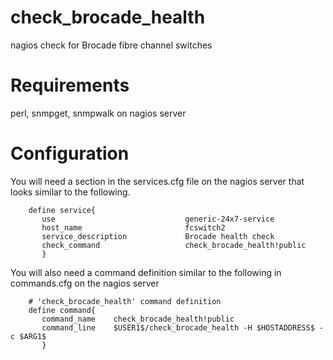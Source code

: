 # check_brocade_health
nagios check for Brocade fibre channel switches

# Requirements
perl, snmpget, snmpwalk on nagios server

# Configuration

You will need a section in the services.cfg file on the nagios server that looks similar to the following.
```
    define service{
       use                             generic-24x7-service
       host_name                       fcswitch2
       service_description             Brocade health check
       check_command                   check_brocade_health!public
       }
```

You will also need a command definition similar to the following in commands.cfg on the nagios server
```
    # 'check_brocade_health' command definition
    define command{
       command_name    check_brocade_health!public
       command_line    $USER1$/check_brocade_health -H $HOSTADDRESS$ -c $ARG1$
       }
```
